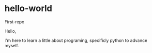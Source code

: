 # hello-world
First-repo

Hello,

I'm here to learn a little about programing, specificly python to advance myself.
